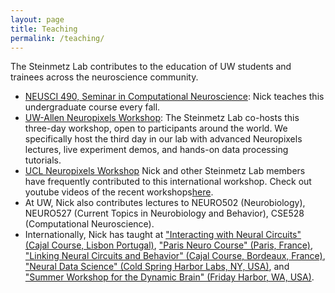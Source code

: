 ```yaml
---
layout: page
title: Teaching
permalink: /teaching/
---
```


<p>The Steinmetz Lab contributes to the education of UW students and trainees across the neuroscience community.</p>
<ul>
	<li><a href="">NEUSCI 490, Seminar in Computational Neuroscience</a>: Nick teaches this undergraduate course every fall.</li>
	<li><a href="https://alleninstitute.org/events/2024-neuropixels-and-openscope-workshop/">UW-Allen Neuropixels Workshop</a>: The Steinmetz Lab co-hosts this three-day workshop, open to participants around the world. We specifically host the third day in our lab with advanced Neuropixels lectures, live experiment demos, and hands-on data processing tutorials.</li>
	<li><a href="https://www.ucl.ac.uk/neuropixels/courses">UCL Neuropixels Workshop</a> Nick and other Steinmetz Lab members have frequently contributed to this international workshop. Check out youtube videos of the recent workshops<a href="https://www.youtube.com/channel/UCChkhcGBVElY8KLqIYc00gw/playlists">here</a>.</li>
	<li>At UW, Nick also contributes lectures to NEURO502 (Neurobiology), NEURO527 (Current Topics in Neurobiology and Behavior), CSE528 (Computational Neuroscience).</li> 
	<li>Internationally, Nick has taught at <a href="https://cajal-training.org/on-site/interacting-with-neural-circuits/">"Interacting with Neural Circuits" (Cajal Course, Lisbon Portugal)</a>, <a href="https://parisneuro.ovh/">"Paris Neuro Course" (Paris, France)</a>, <a href="https://www.bordeaux-school-of-neuroscience.eu/trainings/cajal/#1561383673399-185a7693-e7f6">"Linking Neural Circuits and Behavior" (Cajal Course, Bordeaux, France)</a>, <a href="https://meetings.cshl.edu/archivescourse.aspx?course=C-NEUDATA&year=19">"Neural Data Science" (Cold Spring Harbor Labs, NY, USA)</a>, and <a href="https://alleninstitute.org/events/summer-workshop-on-the-dynamic-brain-2024/">"Summer Workshop for the Dynamic Brain" (Friday Harbor, WA, USA)</a>. </li>
</ul>

